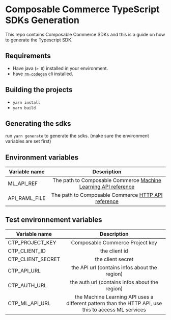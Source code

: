 # Composable Commerce TypeScript SDKs Generation

This repo contains Composable Commerce SDKs and this is a guide on how to generate the Typescript SDK.

## Requirements

- Have java (`> 8`) installed in your environment.
- have [`rm-codegen`](https://github.com/commercetools/rmf-codegen#install-rmf-codegen-cli) cli installed.

## Building the projects

- `yarn install`
- `yarn build`

## Generating the sdks

run `yarn generate` to generate the sdks. (make sure the environment variables are set first)

## Environment variables

| Variable name |                                                         Description                                                          |
| ------------- | :--------------------------------------------------------------------------------------------------------------------------: |
| ML_API_REF    | The path to Composable Commerce [Machine Learning API reference](https://github.com/commercetools/ml-services-api-reference) |
| API_RAML_FILE |           The path to Composable Commerce [HTTP API reference](https://github.com/commercetools/commercetools-api-reference)           |

## Test environnement variables

| Variable name     |                                                     Description                                                     |
| ----------------- | :-----------------------------------------------------------------------------------------------------------------: |
| CTP_PROJECT_KEY   |                                           Composable Commerce Project key                                           |
| CTP_CLIENT_ID     |                                                    the client id                                                    |
| CTP_CLIENT_SECRET |                                                  the client secret                                                  |
| CTP_API_URL       |                                    the API url (contains infos about the region)                                    |
| CTP_AUTH_URL      |                                   the auth url (contains infos about the region)                                    |
| CTP_ML_API_URL    | the Machine Learning API uses a different pattern than the HTTP API, use this to access ML services |
